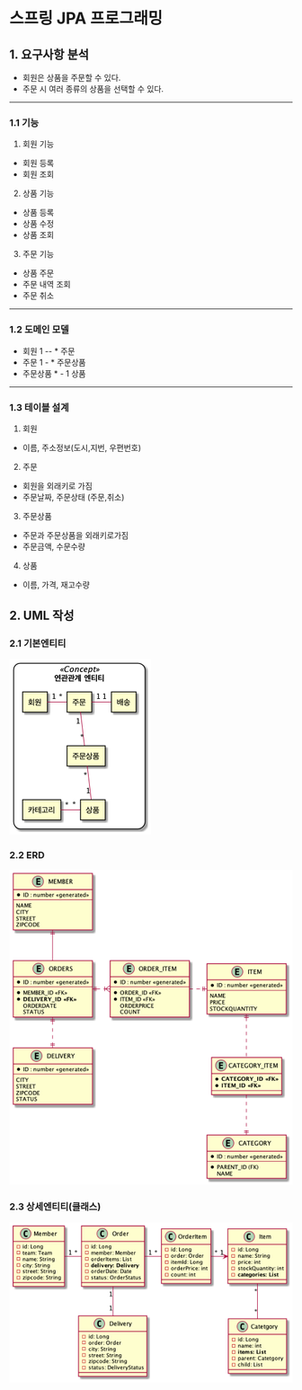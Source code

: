 # 스프링 JPA 프로그래밍 


## 1. 요구사항 분석

- 회원은 상품을 주문할 수 있다.
- 주문 시 여러 종류의 상품을 선택할 수 있다.

---

### 1.1 기능

1. 회원 기능
 - 회원 등록
 - 회원 조회

2. 상품 기능
 - 상품 등록
 - 상품 수정
 - 상품 조회

3. 주문 기능
 - 상품 주문
 - 주문 내역 조회
 - 주문 취소

---
### 1.2 도메인 모델

 - 회원 1 -- * 주문
 - 주문 1 - * 주문상품
 - 주문상품 * - 1 상품

---
### 1.3 테이블 설계

1. 회원
- 이름, 주소정보(도시,지번, 우편번호)
2. 주문
- 회원을 외래키로 가짐
- 주문날짜, 주문상태 (주문,취소)
3. 주문상품
- 주문과 주문상품을 외래키로가짐
- 주문금액, 수문수량
4. 상품
- 이름, 가격, 재고수량

## 2. UML 작성

### 2.1 기본엔티티
![Base Entity](Entity.png)
### 2.2 ERD
![ERD](ERD.png)
### 2.3 상세엔티티(클래스)
![Detail Entity](EntityDetail.png)
